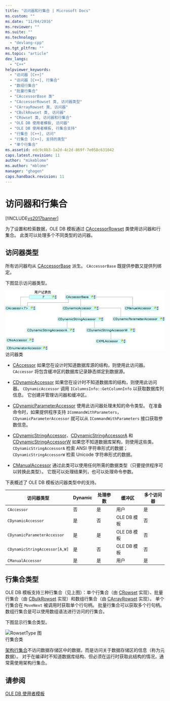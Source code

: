 ```yaml
---
title: "访问器和行集合 | Microsoft Docs"
ms.custom: ""
ms.date: "11/04/2016"
ms.reviewer: ""
ms.suite: ""
ms.technology: 
  - "devlang-cpp"
ms.tgt_pltfrm: ""
ms.topic: "article"
dev_langs: 
  - "C++"
helpviewer_keywords: 
  - "访问器 [C++]"
  - "访问器 [C++], 行集合"
  - "数组行集合"
  - "批量行集合"
  - "CAccessorBase 类"
  - "CAccessorRowset 类, 访问器类型"
  - "CArrayRowset 类, 访问器"
  - "CBulkRowset 类, 访问器"
  - "CRowset 类, 访问器和行集合"
  - "OLE DB 使用者模板, 访问器"
  - "OLE DB 使用者模板, 行集合支持"
  - "行集合 [C++], 访问"
  - "行集合 [C++], 支持的类型"
  - "单个行集合"
ms.assetid: edc9c8b3-1a2d-4c2d-869f-7e058c631042
caps.latest.revision: 11
author: "mikeblome"
ms.author: "mblome"
manager: "ghogen"
caps.handback.revision: 11
---
```

# 访问器和行集合
[!INCLUDE[vs2017banner](../../assembler/inline/includes/vs2017banner.md)]

为了设置和检索数据，OLE DB 模板通过 [CAccessorRowset](../../data/oledb/caccessorrowset-class.md) 类使用访问器和行集合。  此类可以处理多个不同类型的访问器。  
  
## 访问器类型  
 所有访问器均从 [CAccessorBase](../../data/oledb/caccessorbase-class.md) 派生。  `CAccessorBase` 既提供参数又提供列绑定。  
  
 下图显示访问器类型。  
  
 ![访问器类型](../../data/oledb/media/vcaccessortypes.gif "vcAccessorTypes")  
访问器类  
  
-   [CAccessor](../../data/oledb/caccessor-class.md) 如果您在设计时知道数据库源的结构，则使用此访问器。  `CAccessor` 将包含缓冲区的数据库记录静态绑定到数据源。  
  
-   [CDynamicAccessor](../../data/oledb/cdynamicaccessor-class.md) 如果您在设计时不知道数据库的结构，则使用此访问器。  `CDynamicAccessor` 调用 `IColumnsInfo::GetColumnInfo` 以获取数据库列信息。  它创建并管理访问器和缓冲区。  
  
-   [CDynamicParameterAccessor](../../data/oledb/cdynamicparameteraccessor-class.md) 使用此访问器处理未知的命令类型。  在准备命令时，如果提供程序支持 `ICommandWithParameters`，`CDynamicParameterAccessor` 就可以从 `ICommandWithParameters` 接口获取参数信息。  
  
-   [CDynamicStringAccessor](../../data/oledb/cdynamicstringaccessor-class.md)、[CDynamicStringAccessorA](../../data/oledb/cdynamicstringaccessora-class.md) 和 [CDynamicStringAccessorW](../../data/oledb/cdynamicstringaccessorw-class.md) 如果您不知道数据库架构，则使用这些类。  `CDynamicStringAccessorA` 检索 ANSI 字符串形式的数据；`CDynamicStringAccessorW` 检索 Unicode 字符串形式的数据。  
  
-   [CManualAccessor](../../data/oledb/cmanualaccessor-class.md) 通过此类可以使用任何所需的数据类型（只要提供程序可以转换此类型）。  它既可以处理结果列，也可以处理命令参数。  
  
 下表概述了 OLE DB 模板访问器类型中的支持。  
  
|访问器类型|Dynamic|处理参数|缓冲区|多个访问器|  
|-----------|-------------|----------|---------|-----------|  
|`CAccessor`|否|是|用户|是|  
|`CDynamicAccessor`|是|否|OLE DB 模板|否|  
|`CDynamicParameterAccessor`|是|是|OLE DB 模板|否|  
|`CDynamicStringAccessor[A,W]`|是|否|OLE DB 模板|否|  
|`CManualAccessor`|是|是|用户|是|  
  
## 行集合类型  
 OLE DB 模板支持三种行集合（见上图）：单个行集合（由 [CRowset](../../data/oledb/crowset-class.md) 实现）、批量行集合（由 [CBulkRowset](../../data/oledb/cbulkrowset-class.md) 实现）和数组行集合（由 [CArrayRowset](../../data/oledb/carrayrowset-class.md) 实现）。  单个行集合在 `MoveNext` 被调用时获取单个行句柄。  批量行集合可以获取多个行句柄。  数组行集合是可以使用数组语法进行访问的行集合。  
  
 下图显示行集合类型。  
  
 ![RowsetType 图](../Image/vcRowsetTypes.gif "vcRowsetTypes")  
行集合类  
  
 [架构行集合](../../data/oledb/obtaining-metadata-with-schema-rowsets.md)不访问数据存储区中的数据，而是访问关于数据存储区的信息（称为元数据）。  对于在编译时不知道数据库结构、但必须在运行时获取此结构的情况，通常需使用架构行集合。  
  
## 请参阅  
 [OLE DB 使用者模板](../../data/oledb/ole-db-consumer-templates-cpp.md)